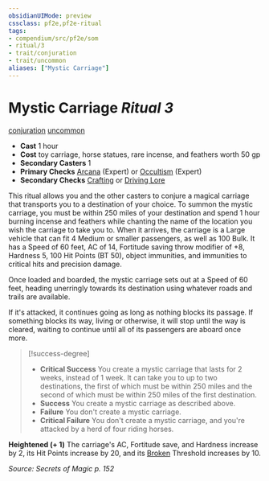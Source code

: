 ```yaml
---
obsidianUIMode: preview
cssclass: pf2e,pf2e-ritual
tags:
- compendium/src/pf2e/som
- ritual/3
- trait/conjuration
- trait/uncommon
aliases: ["Mystic Carriage"]
---
```

# Mystic Carriage *Ritual 3*  
[conjuration](/rules/traits/conjuration.md)  [uncommon](/rules/traits/uncommon.md)  

- **Cast** 1 hour
- **Cost** toy carriage, horse statues, rare incense, and feathers worth 50 gp
- **Secondary Casters** 1
- **Primary Checks** [Arcana](/compendium/skills.md#Arcana) (Expert) or [Occultism](/compendium/skills.md#Occultism) (Expert)
- **Secondary Checks** [Crafting](/compendium/skills.md#Crafting) or [Driving Lore](/compendium/skills.md#Lore)

This ritual allows you and the other casters to conjure a magical carriage that transports you to a destination of your choice. To summon the mystic carriage, you must be within 250 miles of your destination and spend 1 hour burning incense and feathers while chanting the name of the location you wish the carriage to take you to. When it arrives, the carriage is a Large vehicle that can fit 4 Medium or smaller passengers, as well as 100 Bulk. It has a Speed of 60 feet, AC of 14, Fortitude saving throw modifier of +8, Hardness 5, 100 Hit Points (BT 50), object immunities, and immunities to critical hits and precision damage.

Once loaded and boarded, the mystic carriage sets out at a Speed of 60 feet, heading unerringly towards its destination using whatever roads and trails are available.

If it's attacked, it continues going as long as nothing blocks its passage. If something blocks its way, living or otherwise, it will stop until the way is cleared, waiting to continue until all of its passengers are aboard once more.

> [!success-degree] 
> - **Critical Success** You create a mystic carriage that lasts for 2 weeks, instead of 1 week. It can take you to up to two destinations, the first of which must be within 250 miles and the second of which must be within 250 miles of the first destination.
> - **Success** You create a mystic carriage as described above.
> - **Failure** You don't create a mystic carriage.
> - **Critical Failure** You don't create a mystic carriage, and you're attacked by a herd of four riding horses.

**Heightened (+ 1)** The carriage's AC, Fortitude save, and Hardness increase by 2, its Hit Points increase by 20, and its [Broken](/rules/conditions.md#Broken) Threshold increases by 10.

*Source: Secrets of Magic p. 152*